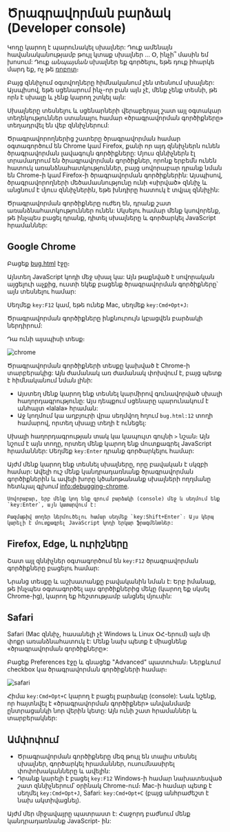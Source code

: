# Ծրագրավորման բարձակ (Developer console)

Կոդը կարող է պարունակել սխալներ: Դուք ամենայն հավանականությամբ թույլ կտաք սխալներ ... Օ, ինչի՞ մասին եմ խոսում: Դուք *անպայման* սխալներ եք գործելու, եթե դուք իհարկե մարդ եք, ոչ թե [ռոբոտ](https://en.wikipedia.org/wiki/Bender_(Futurama))։

Բայց զննիչում օգտվողները հիմնականում չեն տեսնում սխալներ: Այսպիսով, եթե սցենարում ինչ-որ բան այն չէ, մենք չենք տեսնի, թե որն է սխալը և չենք կարող շտկել այն:

Սխալները տեսնելու և սցենարների վերաբերյալ շատ այլ օգտակար տեղեկություններ ստանալու համար «ծրագրավորման գործիքները» տեղադրվել են վեբ զննիչներում:

Ծրագրավորողներից շատերը ծրագրավորման համար օգտագործում են Chrome կամ Firefox, քանի որ այդ զննիչներն ունեն ծրագրավորման լավագույն գործիքները: Մյուս զննիչներն էլ տրամադրում են ծրագրավորման գործիքներ, որոնք երբեմն ունեն հատուկ առանձնահատկություններ, բայց սովորաբար դրանք նման են Chrome-ի կամ Firefox-ի ծրագրավորման գործիքներին: Այսպիսով, ծրագրավորողների մեծամասնությունը ունի «սիրված» զննիչ և անցնում է մյուս զննիչներին, եթե խնդիրը հատուկ է տվյալ զննիչին:

Ծրագրավորման գործիքները ուժեղ են, դրանք շատ առանձնահատկություններ ունեն: Սկսելու համար մենք կսովորենք, թե ինչպես բացել դրանք, դիտել սխալները և գործարկել JavaScript հրամաններ:

## Google Chrome

Բացեք [bug.html](bug.html) էջը։

Այնտեղ JavaScript կոդի մեջ սխալ կա: Այն թաքնված է սովորական այցելուի աչքից, ուստի եկեք բացենք ծրագրավորման գործիքները՝ այն տեսնելու համար:

Սեղմեք `key:F12` կամ, եթե ունեք Mac, սեղմեք `key:Cmd+Opt+J`։

Ծրագրավորման գործիքները ինքնուրույն կբացվեն բարձակի ներդիրում:

Դա ունի այսպիսի տեսք։

![chrome](chrome.png)

Ծրագրավորման գործիքների տեսքը կախված է Chrome-ի տարբերակից: Այն ժամանակ առ ժամանակ փոխվում է, բայց պետք է հիմնականում նման լինի:

- Այստեղ մենք կարող ենք տեսնել կարմիրով գունավորված սխալի հաղորդագրությունը: Այս դեպքում սցենարը պարունակում է անհայտ «lalala» հրաման:
- Աջ կողմում կա աղբյուրի վրա սեղմվող հղում `bug.html:12` տողի համարով, որտեղ սխալը տեղի է ունեցել:

Սխալի հաղորդագրության տակ կա կապույտ գույնի `>` նշան։ Այն նշում է այն տողը, որտեղ մենք կարող ենք մուտքագրել JavaScript հրամաններ: Սեղմեք `key:Enter` դրանք գործարկելու համար:

Այժմ մենք կարող ենք տեսնել սխալները, որը բավական է սկզբի համար: Ավելի ուշ մենք կանդրադառնանք ծրագրավորման գործիքներին և ավելի խորը կծանոթանանք սխալների ողղմանը հետևյալ գլխում <info:debugging-chrome>.

```smart header="Բազմատող մուտք"
Սովորաբար, երբ մենք կոդ ենք գրում բարձակի (console) մեջ և սեղմում ենք `key:Enter`, այն կատարվում է:

Բազմաթիվ տողեր ներմուծելու համար սեղմեք `key:Shift+Enter`։ Այս կերպ կարելի է մուտքագրել JavaScript կոդի երկար ֆրագմենտներ:
```

## Firefox, Edge, և ուրիշները

Շատ այլ զննիչներ օգտագործում են `key:F12` ծրագրավորման գործիքները բացելու համար:

Նրանց տեսքը և աշխատանքը բավականին նման է: Երբ իմանաք, թե ինչպես օգտագործել այս գործիքներից մեկը (կարող եք սկսել Chrome-ից), կարող եք հեշտությամբ անցնել մյուսին:

## Safari

Safari (Mac զննիչ, հասանելի չէ Windows և Linux ՕՀ-երում) այն մի փոքր առանձնահատուկ է: Մենք նախ պետք է միացնենք «ծրագրավորման գործիքները»:

Բացեք Preferences էջը և գնացեք "Advanced" պատուհան։ Ներքևում checkbox կա ծրագրավորման գործիքների համար։

![safari](safari.png)

Հիմա `key:Cmd+Opt+C` կարող է բացել բարձակը (console): Նաև նշենք, որ հայտնվել է «ծրագրավորման գործիքներ» անվանմամբ ընտրացանկի նոր վերին կետը: Այն ունի շատ հրամաններ և տարբերակներ:

## Ամփոփում

- Ծրագրավորման գործիքները մեզ թույլ են տալիս տեսնել սխալներ, գործարկել հրամաններ, ուսումնասիրել փոփոխականները և ավելին:
- Դրանք կարելի է բացել `key:F12` Windows-ի համար նախատեսված շատ զննիչներում՝ օրինակ Chrome-ում։ Mac-ի համար պետք է սեղմել `key:Cmd+Opt+J`, Safari: `key:Cmd+Opt+C` (բայց անհրաժեշտ է նախ ակտիվացնել).

Այժմ մեր միջավայրը պատրաստ է: Հաջորդ բաժնում մենք կանդրադառնանք JavaScript- ին:
